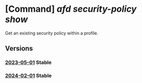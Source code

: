 # [Command] _afd security-policy show_

Get an existing security policy within a profile.

## Versions

### [2023-05-01](/Resources/mgmt-plane/L3N1YnNjcmlwdGlvbnMve30vcmVzb3VyY2Vncm91cHMve30vcHJvdmlkZXJzL21pY3Jvc29mdC5jZG4vcHJvZmlsZXMve30vc2VjdXJpdHlwb2xpY2llcy97fQ==/2023-05-01.xml) **Stable**

<!-- mgmt-plane /subscriptions/{}/resourcegroups/{}/providers/microsoft.cdn/profiles/{}/securitypolicies/{} 2023-05-01 -->

### [2024-02-01](/Resources/mgmt-plane/L3N1YnNjcmlwdGlvbnMve30vcmVzb3VyY2Vncm91cHMve30vcHJvdmlkZXJzL21pY3Jvc29mdC5jZG4vcHJvZmlsZXMve30vc2VjdXJpdHlwb2xpY2llcy97fQ==/2024-02-01.xml) **Stable**

<!-- mgmt-plane /subscriptions/{}/resourcegroups/{}/providers/microsoft.cdn/profiles/{}/securitypolicies/{} 2024-02-01 -->
